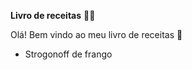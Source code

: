 **Livro de receitas**   :man_cook:

Olá! Bem vindo ao meu livro de receitas :cookie:

- Strogonoff de frango
